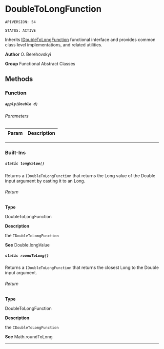 # DoubleToLongFunction

`APIVERSION: 54`

`STATUS: ACTIVE`

Inherits [IDoubleToLongFunction](/docs/Functional-Interfaces/IDoubleToLongFunction.md) functional interface and provides common class level implementations, and related utilities.


**Author** O. Berehovskyi


**Group** Functional Abstract Classes

## Methods
### Function
##### `apply(Double d)`
###### Parameters
|Param|Description|
|---|---|

---
### Built-Ins
##### `static longValue()`

Returns a `IDoubleToLongFunction` that returns the Long value of the Double input argument by casting it to an Long.

###### Return

**Type**

DoubleToLongFunction

**Description**

the `IDoubleToLongFunction`


**See** Double.longValue

##### `static roundToLong()`

Returns a `IDoubleToLongFunction` that returns the closest Long to the Double input argument.

###### Return

**Type**

DoubleToLongFunction

**Description**

the `IDoubleToLongFunction`


**See** Math.roundToLong

---
